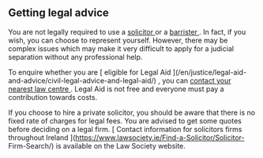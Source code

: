 ##  Getting legal advice

You are not legally required to use a [ solicitor
](/en/justice/courtroom/solicitors/) or a [ barrister
](/en/justice/courtroom/barristers/) . In fact, if you wish, you can choose to
represent yourself. However, there may be complex issues which may make it
very difficult to apply for a judicial separation without any professional
help.

To enquire whether you are [ eligible for Legal Aid ](/en/justice/legal-aid-
and-advice/civil-legal-advice-and-legal-aid/) , you can [ contact your nearest
law centre
](http://www.legalaidboard.ie/lab/publishing.nsf/Content/Law_Centres) . Legal
Aid is not free and everyone must pay a contribution towards costs.

If you choose to hire a private solicitor, you should be aware that there is
no fixed rate of charges for legal fees. You are advised to get some quotes
before deciding on a legal firm. [ Contact information for solicitors firms
throughout Ireland ](https://www.lawsociety.ie/Find-a-Solicitor/Solicitor-
Firm-Search/) is available on the Law Society website.
